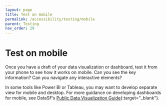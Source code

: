 ```yaml
---
layout: page
title: Test on mobile
permalink: /accessibility/testing/mobile
parent: Testing
nav_order: 29
---
```


# Test on mobile 

Once you have a draft of your data visualization or dashboard, test it from your phone to see how it works on mobile. Can you see the key information? Can you navigate any interactive elements? 

In some tools like Power BI or Tableau, you may want to develop separate view for mobile and desktop. For more guidance on developing dashboards for mobile, see DataSF’s [Public Data Visualization Guide](https://datasf.gitbook.io/public-data-visualization-guide/mobile-view){:target="_blank"}. 
